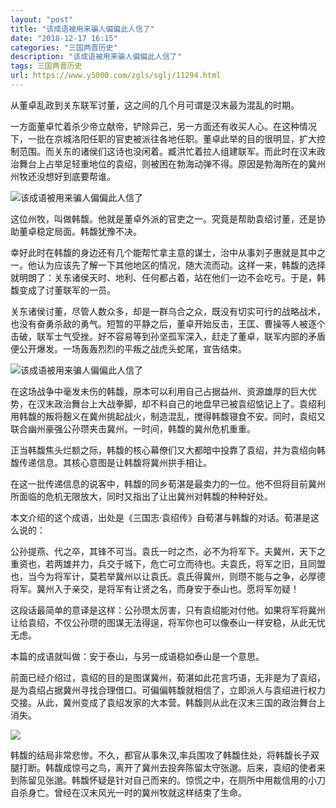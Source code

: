 ```yaml
---
layout: "post"
title: "该成语被用来骗人偏偏此人信了"
date: "2018-12-17 16:15"
categories: "三国两晋历史"
description: "该成语被用来骗人偏偏此人信了"
tags: 三国两晋历史
url: https://www.y5000.com/zgls/sglj/11294.html
---
```






从董卓乱政到关东联军讨董，这之间的几个月可谓是汉末最为混乱的时期。

一方面董卓忙着杀少帝立献帝，铲除异己，另一方面还有收买人心。在这种情况下，一批在京城洛阳任职的官吏被派往各地任职。董卓此举的目的很明显，扩大控制范围。而关东的诸侯们这诗也没闲着。臧洪忙着拉人组建联军。而此时在汉末政治舞台上占举足轻重地位的袁绍，则被困在勃海动弹不得。原因是勃海所在的冀州州牧还没想好到底要帮谁。

![该成语被用来骗人偏偏此人信了](/uploads/allimg/170118/6-1F11Q45404H7.JPG)

这位州牧，叫做韩馥。他就是董卓外派的官吏之一。究竟是帮助袁绍讨董，还是协助董卓稳定局面。韩馥犹豫不决。

幸好此时在韩馥的身边还有几个能帮忙拿主意的谋士，治中从事刘子惠就是其中之一。他认为应该先了解一下其他地区的情况，随大流而动。这样一来，韩馥的选择就明朗了：关东诸侯天时、地利、任何都占着，站在他们一边不会吃亏。于是，韩馥变成了讨董联军的一员。

关东诸侯讨董，尽管人数众多，却是一群乌合之众，既没有切实可行的战略战术，也没有奋勇杀敌的勇气。短暂的平静之后，董卓开始反击，王匡、曹操等人被逐个击破，联军士气受挫。好不容易等到孙坚孤军深入，赶走了董卓，联军内部的矛盾便公开爆发。一场轰轰烈烈的平叛之战虎头蛇尾，宣告结束。

![该成语被用来骗人偏偏此人信了](/uploads/allimg/170118/6-1F11Q4551aY.JPG)

在这场战争中毫发未伤的韩馥，原本可以利用自己占据益州、资源雄厚的巨大优势，在汉末政治舞台上大战拳脚，却不料自己的地盘早已被袁绍惦记上了。袁绍利用韩馥的叛将麹义在冀州挑起战火，制造混乱，搅得韩馥寝食不安。同时，袁绍又联合幽州豪强公孙瓒夹击冀州。一时间，韩馥的冀州危机重重。

正当韩馥焦头烂额之际，韩馥的核心幕僚们又大都暗中投靠了袁绍，并为袁绍向韩馥传递信息。其核心意图是让韩馥将冀州拱手相让。

在这一批传递信息的说客中，韩馥的同乡荀湛是最卖力的一位。他不但将目前冀州所面临的危机无限放大，同时又指出了让出冀州对韩馥的种种好处。

本文介绍的这个成语，出处是《三国志·袁绍传》自荀湛与韩馥的对话。荀湛是这么说的：

公孙提燕、代之卒，其锋不可当。袁氏一时之杰，必不为将军下。夫冀州，天下之重资也，若两雄并力，兵交于城下，危亡可立而待也。夫袁氏，将军之旧，且同盟也，当今为将军计，莫若举冀州以让袁氏。袁氏得冀州，则瓒不能与之争，必厚德将军。冀州入于亲交，是将军有让贤之名，而身安于泰山也。愿将军勿疑！

这段话最简单的意译是这样：公孙瓒太厉害，只有袁绍能对付他。如果将军将冀州让给袁绍，不仅公孙瓒的图谋无法得逞，将军你也可以像泰山一样安稳，从此无忧无虑。

本篇的成语就叫做：安于泰山，与另一成语稳如泰山是一个意思。

前面已经介绍过，袁绍的目的是图谋冀州，荀湛如此花言巧语，无非是为了袁绍，是为袁绍占据冀州寻找合理借口。可偏偏韩馥就相信了，立即派人与袁绍进行权力交接。从此，冀州变成了袁绍发家的大本营。韩馥则从此在汉末三国的政治舞台上消失。

![](/uploads/allimg/170118/6-1F11Q45441293.JPG)

韩馥的结局非常悲惨。不久，都官从事朱汉,率兵围攻了韩馥住处，将韩馥长子双腿打断。韩馥成惊弓之鸟，离开了冀州去投奔陈留太守张邈。后来，袁绍的使者来到陈留见张邈。韩馥怀疑是针对自己而来的。惊慌之中，在厕所中用裁信用的小刀自杀身亡。曾经在汉末风光一时的冀州牧就这样结束了生命。
